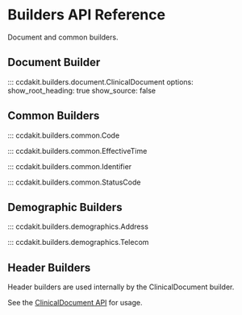# Builders API Reference

Document and common builders.

## Document Builder

::: ccdakit.builders.document.ClinicalDocument
    options:
      show_root_heading: true
      show_source: false

## Common Builders

::: ccdakit.builders.common.Code

::: ccdakit.builders.common.EffectiveTime

::: ccdakit.builders.common.Identifier

::: ccdakit.builders.common.StatusCode

## Demographic Builders

::: ccdakit.builders.demographics.Address

::: ccdakit.builders.demographics.Telecom

## Header Builders

Header builders are used internally by the ClinicalDocument builder.

See the [ClinicalDocument API](../api/builders.md#clinical-document) for usage.
